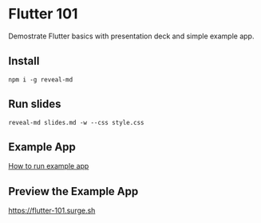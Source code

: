 # Flutter 101

Demostrate Flutter basics with presentation deck and simple example app.

## Install

```
npm i -g reveal-md
```

## Run slides

```
reveal-md slides.md -w --css style.css
```

## Example App

[How to run example app](./example/README.md)

## Preview the Example App

https://flutter-101.surge.sh
